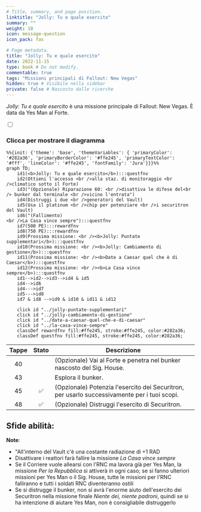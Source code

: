 ```yaml
---
# Title, summary, and page position.
linktitle: "Jolly: Tu e quale esercito"
summary: ""
weight: 10
icon: message-question
icon_pack: fas

# Page metadata.
title: "Jolly: Tu e quale esercito"
date: 2022-11-15
type: book # Do not modify.
commentable: true
tags: "Missioni principali di Fallout: New Vegas"
hidden: true # Visibile nella sidebar
private: false # Nascosto dalle ricerche
---
```


<div class="fnv">


*Jolly: Tu e quale esercito* è una missione principale di Fallout: New Vegas. È data da Yes Man al Forte.


<section class="chart-collapse">
<input type="checkbox" name="collapse2" id="handle2">
<h3 class="handle">
<label for="handle2">Clicca per mostrare il diagramma</label>
</h3>
<div class="content">

```mermaid
%%{init: {'theme': 'base', 'themeVariables': { 'primaryColor': '#282a36', 'primaryBorderColor': '#ffe245', 'primaryTextColor': '#fff', 'lineColor': '#ffe245', 'fontFamily': 'Jura'}}}%%
graph TD;
    id1(<b>Jolly: Tu e quale esercito</b>):::questfnv
    id2(Ottieni l'accesso <br />alla staz. di monitoraggio <br />climatico sotto il Forte)
    id3("(Opzionale) Riparazione 60: <br />disattiva le difese del<br /> bunker dal terminale <br />vicino l'entrata")
    id4(Distruggi i due <br />generatori del Vault)
    id5(Usa il platinum <br />chip per potenziare <br />i securitron del Vault)
    id6("(Fallimento)
<br />La Casa vince sempre"):::questfnv
    id7(500 PE):::rewardfnv 
    id8(750 PE):::rewardfnv
    id9(Prossima missione: <br /><b>Jolly: Puntate supplementari</b>):::questfnv
    id10(Prossima missione: <br /><b>Jolly: Cambiamento di gestione</b>):::questfnv
    id11(Prossima missione: <br /><b>Date a Caesar quel che è di Caesar</b>):::questfnv
    id12(Prossima missione: <br /><b>La Casa vince sempre</b>):::questfnv 
    id1-->id2-->id3-->id4 & id5
    id4-->id6
    id4--->id7
    id5--->id8
    id7 & id8 -->id9 & id10 & id11 & id12
    
    click id "../jolly-puntate-supplementari"
    click id "../jolly-cambiamento-di-gestione"
    click id "../date-a-caesar-quel-che-e-di-caesar"
    click id "../la-casa-vince-sempre"
    classDef rewardfnv fill:#ffe245, stroke:#ffe245, color:#282a36;
    classDef questfnv fill:#ffe245, stroke:#ffe245, color:#282a36;
```

</div>
</section>

| Tappe |       Stato        | Descrizione |
|:-----:|:------------------:| ----------- |
|                           40                          |            | (Opzionale) Vai al Forte e penetra nel bunker nascosto del Sig. House.                                                                                                      |
|                           43                          |            | Esplora il bunker.                                                                                                                                                          |
|                           45                          | :white_check_mark: | (Opzionale) Potenzia l'esercito dei Securitron, per usarlo successivamente per i tuoi scopi.                                                                                |
|                           48                          | :white_check_mark: | (Opzionale) Distruggi l'esercito di Securitron.                                                                                                                             |


**Sfide abilità**:
- 



**Note**:
- "All'interno del Vault c'è una costante radiazione di +1 RAD
- Disattivare i reattori farà fallire la missione *La Casa vince sempre*
- Se il Corriere vuole allearsi con l'RNC ma lavora già per Yes Man, la missione *Per la Repubblica* si attiverà in ogni caso; se si fanno ulteriori missioni per Yes Man o il Sig. House, tutte le missioni per l'RNC falliranno e tutti i soldati RNC diventeranno ostili 
- Se si distrugge il bunker, non si avrà l'enorme aiuto dell'esercito dei Securitron nella missione finale *Niente dei, niente padroni*, quindi se si ha intenzione di aiutare Yes Man, non è consigliabile distruggerlo


</div>


